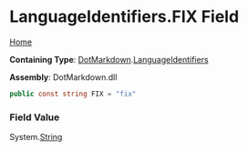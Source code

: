 <a name="_top"></a>

# LanguageIdentifiers\.FIX Field

[Home](../../../README.md#_top)

**Containing Type**: [DotMarkdown](../../README.md#_top)\.[LanguageIdentifiers](../README.md#_top)

**Assembly**: DotMarkdown\.dll

```csharp
public const string FIX = "fix"
```

### Field Value

System\.[String](https://docs.microsoft.com/en-us/dotnet/api/system.string)